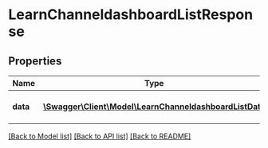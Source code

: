 # LearnChanneldashboardListResponse

## Properties
Name | Type | Description | Notes
------------ | ------------- | ------------- | -------------
**data** | [**\Swagger\Client\Model\LearnChanneldashboardListData**](LearnChanneldashboardListData.md) | List of all retrieved questions | 

[[Back to Model list]](../README.md#documentation-for-models) [[Back to API list]](../README.md#documentation-for-api-endpoints) [[Back to README]](../README.md)


